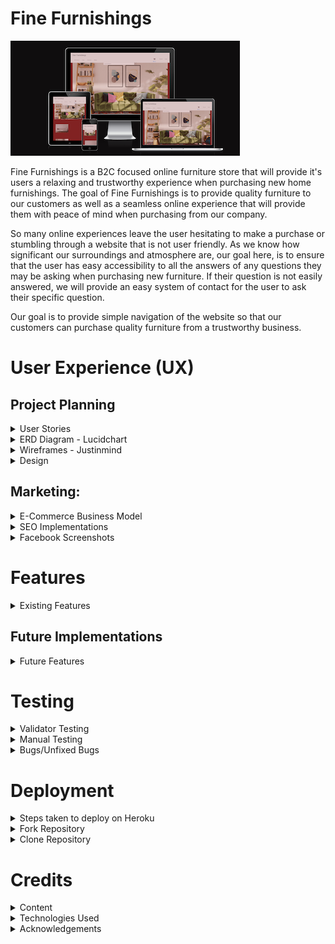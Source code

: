 # Fine Furnishings
![Fine Furnishings - Am I Responsive](static/readme_images/am-i-responsive.png)

Fine Furnishings is a B2C focused online furniture store that will provide it's users a relaxing and trustworthy experience when purchasing new home furnishings. The goal of Fine Furnishings is to provide quality furniture to our customers as well as a seamless online experience that will provide them with peace of mind when purchasing from our company.

So many online experiences leave the user hesitating to make a purchase or stumbling through a website that is not user friendly. As we know how significant our surroundings and atmosphere are, our goal here, is to ensure that the user has easy accessibility to all the answers of any questions they may be asking when purchasing new furniture. If their question is not easily answered, we will provide an easy system of contact for the user to ask their specific question. 

Our goal is to provide simple navigation of the website so that our customers can purchase quality furniture from a trustworthy business.

# User Experience (UX)

## Project Planning

<details>

<summary> User Stories</summary>

- Planning of user stories completed in Google sheets:
[Google sheet](https://docs.google.com/spreadsheets/d/1xrrFyjqHdzZsPyJ-DnGmsfV3z4rvsZ0ZD8F23ye3utk/edit#gid=0)
- Link to my [GitHub Project](https://github.com/users/morganoleary/projects/5)

</details>

<details>

<summary>ERD Diagram - Lucidchart</summary>

![LucidChart ERD](static/readme_images/erd-diagram-min.png)

</details>

<details>

<summary>Wireframes - Justinmind</summary>

- The wireframes for this project were created on the Justinmind local development environment for MacOS. Due to the time constraints for completing this project, I did not have the time to implement all device sizes for each page's wireframes. The mockups for these pages were used as a guide for the project as I continued to style more and adjust the project during project creation and coding.

![Home Page Mobile](static/readme_images/wf-home-page-mobile.png)
![Home Page Tablet](static/readme_images/wf-home-page-tablet.png)
![Home Page Desktop](static/readme_images/wf-home-page-desktop.png)
![Product Options Mobile](static/readme_images/wf-product-options-mobile.png)
![Product Options Tablet](static/readme_images/wf-product-options-tablet.png)
![Product Options Desktop](static/readme_images/wf-product-options-desktop.png)
![Product Page Mobile](static/readme_images/wf-product-page-mobile.png)
![Product Page Tablet](static/readme_images/wf-product-page-tablet.png)
![Product Page Desktop](static/readme_images/wf-product-page-desktop.png)
![User Wishlist Mobile](static/readme_images/wf-user-wishlist-mobile.png)
![User Personal Details Mobile](static/readme_images/wf-user-personal-details-mobile.png)
![Shopping Cart Mobile](static/readme_images/wf-shopping-cart-mobile.png)
![Checkout Page Mobile](static/readme_images/wf-checkout-page-mobile.png)

</details>

<details>

<summary>Design</summary>

- Using the color Red - psychology of color
I used the color Red as it has been proven to boost online sales. While the site has a red overall color, I created a more muted version to keep the site classy and more elegant for a more peaceful shopping experience. More information on this was found at [Crazy Egg](https://www.crazyegg.com/blog/colors-proven-to-boost-sales/).
- The content of the project was created by myself. I found the images and created the descriptions, pricing, etc. on all products. The content from the FAQs page is also created by me as an example of what I would like to see from a furniture store if I were the consumer.

</details>

## Marketing:

<details>

<summary>E-Commerce Business Model</summary>

- Fine Furnishings uses a business to consumer (B2C) business model. This is a furniture company that provides quality furniture to customers throughout the island of Ireland. The value of the company's services is huge as it provides a better well-being to everyone's day-to-day living within their homes. The business supplies furniture for consumers, customers are able to make purchases of the furniture on the Fine Furnishings website and the company is able to process orders via the website to complete each order placed.

</details>

<details>

<summary>SEO Implementations</summary>

- Descriptive meta tags & keywords were used throughout the site. In particular, the product descriptions and image file names. More keywords and meta tags will be used in future as the site content will bulk up about the business. 
- [sitemap.xml](https://www.xml-sitemaps.com/) was used to create and add the sitemap.xml file to the root directory.
- A robots.txt was added to the root directory of the project.

</details>

<details>

<summary>Facebook Screenshots</summary>

![Facebook Screenshot #1](static/readme_images/facebook-1-min.png)
![Facebook Screenshot #2](static/readme_images/facebook-2-min.png)
![Facebook Screenshot #3](static/readme_images/facebook-3-min.png)
![Facebook Screenshot #4](static/readme_images/facebook-4-min.png)
![Facebook Screenshot #5](static/readme_images/facebook-5-min.png)

</details>

# Features

<details>

<summary>Existing Features</summary>

- Home page - this page was created to draw the users attention to a calm yet exciting color of site as well as an eye-catching image of the possibilities when shopping on this site.
![Home Page Desktop](static/readme_images/d-home-page.png)
![Home Page Tablet](static/readme_images/t-home-page.png)
![Home Page Mobile](static/readme_images/m-home-page-content.png)
- Home page product category blocks were added on the home page to allow users to navigate to specific furniture categories instead of using the navbar or search bar. This was first implemented with the idea that the home page will eventually contain much more content so that as the user scrolls through, they don't have the need of scrolling back to the top to search for products.
![Home Page Category Blocks Desktop](static/readme_images/d-home-page-category-blocks.png)
![Home Page Category Blocks Mobile](static/readme_images/m-home-page-category-blocks.png)
- Navbar - the navbar was designed for an easy user experience. On desktop and tablet, the text remains for easy navigation and on dropdown this shrinks to a hamburger menu with the same dropdown options. 
![Navbar Desktop & Tablet](static/readme_images/d-navbar.png)
![Mobile Navbar Closed](static/readme_images/m-navbar-closed.png)
![Mobile Navbar Open](static/readme_images/m-navbar-open.png)
- User login/registration was implemented using Django AllAuth. These links can easily be found in the main navigation bar of the site on all pages.
![User Login/SignIn](static/readme_images/d-user-login.png)
![User Registration](static/readme_images/d-user-registration.png)
- When a user logs in or registers a new account, the menu options change to provide the user with a link to their personal wishlist, their personal details and a logout option.
![Logged in Menu Options](static/readme_images/logged-in-menu-options.png)
- User Wishlist - this page can only be accessed when a user is logged in. If a user tries to add a product to the wishlist, they are prompted to register an account or login. On this page, the user can either navigate into each product page to read more and add to their cart, or delete the item from their wishlist.
![Wishlist Desktop](static/readme_images/d-wishlist.png)
![Wishlist Tablet](static/readme_images/t-wishlist.png)
![Wishlist Mobile](static/readme_images/m-wishlist.png)
- User Personal Details - this page can only be accessed by a logged in user and autopopulates any saved details the user has previously added that is stored on the admin panel. From this page, the user has the option to edit their details and save or delete their account. 
![Personal Details Desktop](static/readme_images/d-personal-details.png)
![Personal Details Tablet](static/readme_images/t-personal-details.png)
![Personal Details Mobile](static/readme_images/m-personal-details.png)
- Edit personal details - this modal pop up gives the user the option to add a second delivery address to save to their account if they wish. The save button is found at the bottom of the modal **see in bugs section of readme - the multiple address function is not working 100% and while a user can enter a second address, this does not yet save correctly.
![Edit Personal Details](static/readme_images/edit-profile-1.png)
![Edit Personal Details - Save](static/readme_images/edit-profile-2.png)
- Delete account - from the personal details page, the user is able to delete their account. A pop up modal is in place to have the user verify this action should be completed before proceeding with deletion.
![Delete Account](static/readme_images/delete-account.png)
- Product Search Bar - the search bar can be found on all product pages of the site and allows users to filter searches if the word is found in the name of the product or within the description. Further search criteria to be expanded in the future.
![Search Bar Desktop](static/readme_images/d-search-bar.png)
![Search Bar Mobile](static/readme_images/m-search-bar.png)
- Product Categories & Filtered pages - the navbar provides an "All Products" option to view all products on the page as well as the three main categories of "Sofas" "Bedroom" and "Dining" that provide dropdown menus to filter each category further to specific types of items. Users are able to add items to their wishlist from these product pages.
![Product Categories Desktop](static/readme_images/product-categories-navbar.png)
![Product Categories Filtered](static/readme_images/product-categories-armchairs.png)
![Product Categories Mobile Dropdown](static/readme_images/product-categories-mobile.png)
- Product Detail page for each product - each product contains the following details: Name, Image, option to add to wishlist, Price, Product ID, Quantity Selector, Add to Cart option, Description and Dimensions. Bedframes also have a Size selector option of 3', 4', 4'6", 5' and 6', as well as all sizes of dimensions listed.
![Product Details - 1](static/readme_images/d-pd-1.png)
![Product Details - 2](static/readme_images/d-pd-2.png)
![Product Details - bedframe](static/readme_images/d-pd-bedframe.png)
![Tablet Product Details](static/readme_images/t-pd.png)
![Mobile Product Details](static/readme_images/m-pd.png)
- Shopping Cart page to view before purchasing - this page allows the user to view the products added to the basket and adjust items and quantities before continuing to checkout to purchase. Within the cart, the user is able to delete items from the cart as well as adjust quantities and see the price adjust with the changes.
![Cart - 1](static/readme_images/cart-1.png)
![Cart - 2](static/readme_images/cart-2.png)
- Secure Checkout page for the user to checkout with Stripe - the checkout page provides the user with an Order Summary of what they are about to purchase, a form to fill in any details - if not already suppled in the personal details page - and a card input to pay securely with Stripe's payment system. **see bugs for the incorrect layout on mobile screens, in future developments the order summary will be visible before checkout is possible.
![Checkout - 1](static/readme_images/checkout-1.png)
![Checkout - 2](static/readme_images/checkout-2.png)
![Checkout Mobile - 1](static/readme_images/m-checkout-1.png)
![Checkout Mobile -2](static/readme_images/m-checkout-2.png)
![Stripe payment success](static/readme_images/stripe-payment-succeed.png)
- Order Confirmation - upon a successful purchase, the user is taken to an order confirmation page to show their order number and details. At this stage, the cart is emptied and the balance reverts to 0.
![Order Confirmation](static/readme_images/order-confirmation.png)
- FAQs page - this page can be found in the footer of the site and provides dropdown questions and answers for frequently asked questions the business is expecting a user to ask. This page also provides a link to the contact form page in case a user's question is not answered in the FAQs provided.
- Logout - this option is only available to logged in users. When clicked, the user receives a prompt to ensure the user wants to continue logging out.
![Logout](static/readme_images/logout.png)
![FAQs](static/readme_images/faqs.png)
- Contact Us page - this page can be found in the footer of the site and can be accessed by both registered & unregistered users. The form requires fields to be field out before it can be submitted and provides a dropdown for the possible reasons a user may be sending a query to the business: General Queries, Return an Order, Complaints & Feedback.
![Contact Form - 1](static/readme_images/contact-form-1.png)
![Contact Form - 2](static/readme_images/contact-form-2.png)
- Footer links - the footer is visible on all pages of the site and provides links to the following: FAQs page, Contact Us page, Social medial links for Facebook & Instagram (opening in a separate window), two external site links and a newsletter signup form:
![Footer Desktop](static/readme_images/d-footer.png)
![Footer Tablet](static/readme_images/t-footer.png)
![Footer Mobile](static/readme_images/m-footer.png)
- Mailchimp Subscription form working to store contact emails on Mailchimp:
![Mailchimp Mobile](static/readme_images/m-mailchimp.png)
![Mailchimp - successful emails added](static/readme_images/mailchimp-success.png)
- A custom 404 page has been created - this page includes a link back to the home page OR to the contact form for the user to send any queries about why a certain page was not found.
![404 page](static/readme_images/custom-404.png)


#### External Links in Footer

- A link to [kollect.ie](https://kollect.ie/) can be found in the footer as many customers looking for new furniture will be in need of a service to dispose of their old furniture. Since Fine Furnishings does not offer these services, this provides our users with a simple solution to their disposal needs.
- A link can be found in the footer to the [Psychology of Design blog](https://blog.zeelproject.com/64-psychology-in-interior-design.html). Many consumers, looking to purchase furniture, would like help and assistance in making a decision for what suits their home and needs best. The customer can always contact the business with any questions, but this blog provides a simple read to give the customer some ideas of what they may be looking for.

</details>

## Future Implementations

<details>

<summary>Future Features</summary>

- In future features, the site's home page will contain a Google Map for the company's location. 
- In future features, an About Us page will be implemented to give the user more information about the company.
- In future developments, the user's order confirmation will be stored in the user's 'Order History' on their individual profile, and they will have access to this from the navbar when logged in. This was not implemented due to time constraints on project submission.
- In future developments of this project, I will implement Stripe Webhook handlers and email confirmations to give the user better feedback on their checkout system. This was not implemented due to time constraints.
- In future features, the site will have a section for company reviews to help showcase the company's reputation and drive new users to the site. This would be implemented with a link to a Trustpilot review page in the footer as well. 

</details>

# Testing
<details>

<summary>Validator Testing</summary>

- HTML of each page on the deployed site was checked with [W3C-Markup Validation Service](https://validator.w3.org/#validate_by_input):

- CSS of the deployed site was checked with [W3C-The W3C CSS Validation Service](https://jigsaw.w3.org/css-validator/) and no errors were found:
![CSS validation](static/readme_images/css-validator.png)

- Javascript of the deployed site was checked with [JSHint](https://jshint.com/):
On the Product app's quantity_input_script.html a few warning were listed, however when the template literatls were changed to regular '' (to remove the error) the functionality of the quantity selector did not work. This was implemented using the Boutique Ado walkthrough:
![JSHhint quantity](static/readme_images/jshint.png)
On the Checkout app's stripe_elements.js, a few warnings were thrown, but the code is working perfectly. This was implemented with the help of the Boutiqe Ado walkthrough.
![JSHint checkout stripe](static/readme_images/jshint-checkout.png)
On the Cart app's shopping_cart.html, the javascript at the bottom of the file was checked with minor warnings. This was implemented using the Boutique Ado walkthrough:
![JSHint shopping cart](static/readme_images/jshint-cart.png)

- Python was checked with the [CI Python Linter](https://pep8ci.herokuapp.com/)
As I was checking the Python code of the base.html file - the checker was throwing many errors of missing whitespace and unexpected indentations on all lines. From going through this course and following along with the content, I have matched the expected indentations and have continued coding the same way and have never had these issues. I have fixed all lines that are too long, but did not want to change the code and remove all indentations as that would make everything messy and unreadable.
![Python linter](static/readme_images/plinter-basehtml.png)
Going through each page is causing the same errors - I am fixing an lines that are too long and any lines that have trailing white space, but I can not fix all the missing white space around operator and take out all the indentations as that will muddle the code and is far too time consuming with the submissiong deadline. I would like to know if this is a fluke in the linter? Here are some examples:
![p-linter-404](static/readme_images/plinter-404.png)
![p-linter-wishlist](static/readme_images/plinter-wishlist.png)
![p-linter-home](static/readme_images/plinter-home.png)
![p-linter-contact](static/readme_images/plinter-contact.png)
![p-linter-checkout](static/readme_images/plinter-checkout.png)

</details>

<details>

<summary>Manual Testing</summary>

</details>

<details>

<summary>Bugs/Unfixed Bugs</summary>

- Success messages are showing after the user navigates to a new page on the site. The message should be appearing on the page the user remains on or is redirected to, if called for. This will be fixed/updated in future features and was unfixed due to time constraints.
- I wanted the user to be able to save multiple addresses to their user profile and select a specific address when placing an order. Maybe they save a 'Home' address, 'Office' address, etc. Unfortunately, I implemented the model correctly with the Address name and the form allows for a second address to be added, however in future fixes, this will work correctly as any added addresses are not saved to the profile or admin panel. This was not fixed due to time constraints with submission.
- The search bar works as it should, however I noticed that a user is unable to search for the multiple description of an item such as 'tables' or 'sofas' and only the singular works. In future implementations I will learn more on how to expand the search criteria.
- On mobile screens, the search bar remains in place when the hamburger menu is expanded. This should be hidden behind the menu on mobile devices. 
- There are some styling issues between device sizes that have not been fixed as I ran out of time for submission. 
- On the checkout page, the Stripe card input is not styled correctly and I struggled to find a solution as I did not want the background to be the dark red but a card instead to match the rest of the form fields. This will be fixed in future developments.
- On the checkout page, the order summary is below the payment input on mobile screens. In future, the order summary will come before the user can submit a payment. 
- The python validatore showed quite a few errors of missing spaces and unexpected indentations, however I don't believe these things are actually meant to be updated? Documented in the Validator testing portion above. There were a few lines of code that were marked as too long, but as the lines contain functions and class strings, to my knowledge, there is no simple fix for this. In future I will look further in these lines marked "too long" and will learn how to negate the warning. Due to time constraints, I did not have enough time to fix these for submission.

</details>

# Deployment
<details>

<summary>Steps taken to deploy on Heroku</summary>

Set up the workspace:
1. Install gunicorn in workspace for Heroku deployment
2. Add to requirements.txt and create Procfile
3. In settings.py set DEBUG = False 
4. Reconfigured Default file & Static file storage in settings.py to allow Cloudinary deployment with Heroku
5. Added the Heroku app to the 'Allowed Hosts' in settings.py
6. Ensured all secret keys were added to the env.py file & stored in the gitignore file
7. Git add, commit and push changes to GitHub
Deploy on Heroku:
8. Create the app on Heroku and connect to GitHub project
9. Set the Config Vars in the "Settings" Tab - this includes: CLOUDINARY_API_KEY, CLOUDINARY_API_SECRET, CLOUDINARY_CLOUD_NAME, DATABASE_URL, SECRET_KEY, STRIPE_PUBLIC_KEY, STRIPE_SECRET_KEY
10. Navigate to the "Deploy" tab and scroll down to click on "Deploy Branch" in the "Manual deploy" section

</details>

<details>

<summary>Fork Repository</summary>

Forking a repository allows you to create a copy to GitHub, and any changes made will not affect the original repository:

- Within GitHub, navigate to the repository page you are going to fork
- Click "Fork" on the top right corner of the page
- Wait for the copy to be created and you are then redirected to the forked repository

</details>

<details>

<summary>Clone Repository</summary>

Cloning a repository allows you to create a local copy of a repository on your machine:

- Within GitHub, navigate to the repository you are wanting to clone
- Click the green "<>Code" button
- Within the "Local" tab, copy the HTTPS url
- In your IDE, open Git Bash and type in 'git clone' followed by the pasted url just copied from GitHub. Ex: git clone https://example.com/repository/project
- The clone has been created on your local machine

</details>

# Credits

<details>

<summary>Content</summary>

- The Boutique Ado Walkthrough was referenced when setting up Django, Allauth and the base template.
- The [Boutique Ado Walkthrough](https://learn.codeinstitute.net/courses/course-v1:CodeInstitute+EA101+2/courseware/eb05f06e62c64ac89823cc956fcd8191/0fb892bc636a44cf94b69d9f2aa9166a/?child=first) was referenced when creating product pages & search bar functionality.
- [Django documention](https://docs.djangoproject.com/en/dev/ref/models/querysets/#iexact) was referenced when utilizing iexact in creating the product category links.
- [Stack Overflow](https://stackoverflow.com/questions/35796195/how-to-redirect-to-previous-page-in-django-after-post-request) helped me redirect users to the previous page without using the 'back' button on the browser.
- The contact app, was largely taken from my previous project [Sould Base Studio Booking Site](https://github.com/morganoleary/studio-booking-site)
- [Bootstrap Collapse Documentation](https://getbootstrap.com/docs/4.6/components/collapse/) was used to implement the dropdown answers on the FAQs page.
- [FreePik.com](https://www.freepik.com/free-photos-vectors/ff-logo) was used to create a mockup of a logo for the company for the Facebook page.
- Updating the shopping cart with quantity functionality & size options for the bedframes was implemented with a great help from the [Boutique Ado Walkthrough - Adding Products](https://learn.codeinstitute.net/courses/course-v1:CodeInstitute+EA101+2/courseware/eb05f06e62c64ac89823cc956fcd8191/f324de58c90e47bd9497bf5839cf1859/)
- [Stack Overflow](https://stackoverflow.com/questions/47258289/differences-between-stacked-inline-and-tabular-inline) was referenced when creating the admin user profile and address fields.
- [Django Docs - forloop.counter](https://docs.djangoproject.com/en/3.1/ref/templates/builtins/#for) & [Django Docs - modelformset_factory¶](https://docs.djangoproject.com/en/5.0/ref/forms/models/#:~:text=modelformset_factory%20%C2%B6&text=Returns%20a%20FormSet%20class%20for,passed%20through%20to%20modelform_factory()%20.) were utilized when implementing the functionality of the users addresses and being able to add multiple to the same account. 
- [w3things.com](https://w3things.com/blog/rel-noopener-noreferrer/) was referenced when implementing the rel attributes on external site links in my project.
- Implementing Mailchimp as a newsletter signup in the footer of the site was implemented by following along with Code Institute's [Web Marketing Video - Newsletter Marking with Mailchimp](https://learn.codeinstitute.net/courses/course-v1:CodeInstitute+DRWM101+2021_T1/courseware/2b2a6057abf44272955637c09687ab43/acc4b7d56e3a400ebe110e5d734ce767/).
- The Code Institue [Intro to SEO video](https://learn.codeinstitute.net/courses/course-v1:CodeInstitute+SEO101+2021_T1/courseware/8602519909ff453c8d6e03d3169f92ac/213de39016ca41fdb2b93aa2e0283c51/) was followed when implementing the sitemap.xml and robots.txt file. 

</details>

<details>

<summary>Technologies Used</summary>

- LucidChart = ERD
- Justinmind = wireframes
- [Pexels.com](https://www.pexels.com/) = product images 
- [Unsplash.com](https://unsplash.com/) = product images
- [Adobe Express Converter](https://www.adobe.com/express/feature/image/convert/jpg-to-png) = convert all jpg images to png
- [Compress PNG](https://compresspng.com/#google_vignette) = compress all png images
- [Fonticon](https://gauger.io/fonticon/) = generate site icons
- Django = Framework
- HTML = mark up language
- CSS = styling
- Bootstrap = styling
- Python = functionality
- VS Code = IDE
- Stripe = payment system
- Cloudinary = web hosting of product images
- Heroku = Deployment
- GitHub = Used to store the project
- Git = version control
- [PostgreSQL from CI](https://dbs.ci-dbs.net/) = database
- [Am I Responsive](https://ui.dev/amiresponsive) = multiple screen size views

</details>

<details>

<summary>Acknowledgements</summary>

- I would like to give a huge shout out to the tutor support team. Roman, Oisin & Roo were a great help while I ran into issues with implementing Cloudinary, git actions between GitPod & VS Code and issues deploying on Heroku with static files and Cloudinary.
- I would like to thank my mentor, Narender, for his time and support on this project. As we were limited in meetings on my part, he continued to stay supportive and helped keep me positive through the stress! Thank you.
- I would like to extend a huge thank you to Code Institute for this course. This has been an amazing opportunity that I never thought would be a part of my future and I am excited to continue my coding journey and begin my new career as a software developer! You have provided great resources throughout the last year and it has completely changed my life. Thank you so much for this opportunity.

</details>